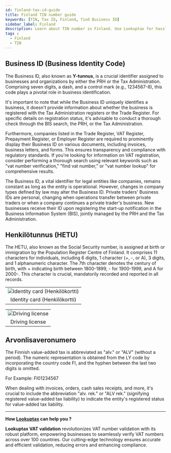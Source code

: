 ```yaml
---
id: finland-tax-id-guide
title: Finland TIN number guide
keywords: [TIN, Tax ID, Finland, find Business ID]
sidebar_label: Finland
description: Learn about TIN number in Finland. Use Lookuptax for hassle-free tax id validation in Finland and other 100+ countries
tags : 
  - Finland
  - TIN
---
```


## Business ID (Business Identity Code)

The Business ID, also known as **Y-tunnus**, is a crucial identifier assigned to businesses and organizations by either the PRH or the Tax Administration. Comprising seven digits, a dash, and a control mark (e.g., 1234567-8), this code plays a pivotal role in business identification.

It's important to note that while the Business ID uniquely identifies a business, it doesn't provide information about whether the business is registered with the Tax Administration registers or the Trade Register. For specific details on registration status, it's advisable to conduct a thorough check through the BIS search, the PRH, or the Tax Administration.

Furthermore, companies listed in the Trade Register, VAT Register, Prepayment Register, or Employer Register are required to prominently display their Business ID on various documents, including invoices, business letters, and forms. This ensures transparency and compliance with regulatory standards. If you're looking for information on VAT registration, consider performing a thorough search using relevant keywords such as "vat number verification," "find vat number," or "vat number lookup" for comprehensive results.

The Business ID, a vital identifier for legal entities like companies, remains constant as long as the entity is operational. However, changes in company types defined by law may alter the Business ID. Private traders' Business IDs are personal, changing when operations transfer between private traders or when a company continues a private trader's business. New businesses receive their ID upon registering the start-up notification in the Business Information System (BIS), jointly managed by the PRH and the Tax Administration.


## Henkilötunnus (HETU)

The HETU, also known as the Social Security number, is assigned at birth or immigration by the Population Register Centre of Finland. It comprises 11 characters for individuals, including 6 digits, 1 character (+, -, or A), 3 digits, and 1 alphanumeric character. The 7th character denotes the century of birth, with + indicating birth between 1800-1899, - for 1900-1999, and A for 2000-. This character is crucial, mandatorily recorded and reported in all records. 


<table align="center" border="0px" border-color="#dedede"><tr><td>
  <img src="/docs/img/taxid/finland-id.PNG" alt="Identity card (Henkilökortti)"/>
  </td></tr>
  <tr><td align="center">Identity card (Henkilökortti)</td></tr>
</table>

<table align="center" border="0px" border-color="#dedede"><tr><td>
  <img src="/docs/img/taxid/driving-finland.PNG" alt="Driving license"/>
  </td></tr>
  <tr><td align="center">Driving license</td></tr>
</table>


## Arvonlisaveronumero

The Finnish value-added tax is abbreviated as "alv." or "ALV" (without a period). The numeric representation is obtained from the LY code by incorporating the country code FI, and the hyphen between the last two digits is omitted.

For Example: FI01234567

When dealing with invoices, orders, cash sales receipts, and more, it's crucial to include the abbreviation "alv. rek." or "ALV rek." (signifying registered value-added tax liability) to indicate the entity's registered status for value-added tax liability.

----
**How [Lookuptax](https://lookuptax.com/) can help you ?**

**Lookuptax VAT validation** revolutionizes VAT number validation with its robust platform, empowering businesses to seamlessly verify VAT numbers across over 100 countries. Our cutting-edge technology ensures accurate and efficient validation, reducing errors and enhancing compliance.
